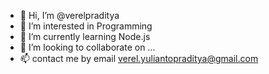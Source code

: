 - 👋 Hi, I’m @verelpraditya
- 👀 I’m interested in Programming
- 🌱 I’m currently learning Node.js
- 💞️ I’m looking to collaborate on ...
- 📫 contact me by email verel.yuliantopraditya@gmail.com
<!---
verelpraditya/verelpraditya is a ✨ special ✨ repository because its `README.md` (this file) appears on your GitHub profile.
You can click the Preview link to take a look at your changes.
--->
